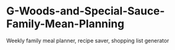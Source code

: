 # G-Woods-and-Special-Sauce-Family-Mean-Planning
Weekly family meal planner, recipe saver, shopping list generator 
